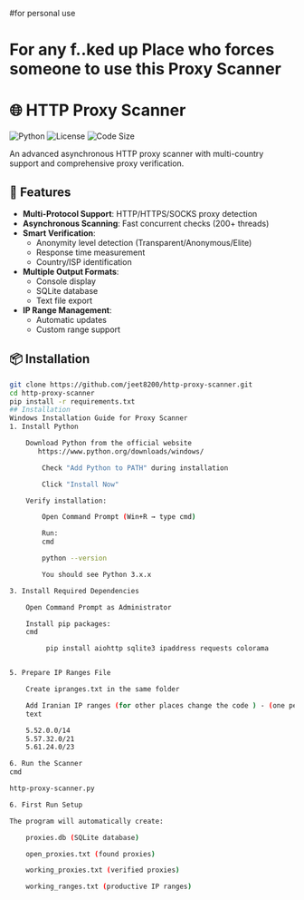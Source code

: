 #for personal use
# For any f..ked up Place who forces someone to use this Proxy Scanner

# 🌐 HTTP Proxy Scanner

![Python](https://img.shields.io/badge/python-3.7%2B-blue)
![License](https://img.shields.io/badge/license-MIT-green)
![Code Size](https://img.shields.io/github/languages/code-size/jeet8200/http-proxy-scanner)

An advanced asynchronous HTTP proxy scanner with multi-country support and comprehensive proxy verification.

## 🚀 Features

- **Multi-Protocol Support**: HTTP/HTTPS/SOCKS proxy detection
- **Asynchronous Scanning**: Fast concurrent checks (200+ threads)
- **Smart Verification**: 
  - Anonymity level detection (Transparent/Anonymous/Elite)
  - Response time measurement
  - Country/ISP identification
- **Multiple Output Formats**: 
  - Console display
  - SQLite database
  - Text file export
- **IP Range Management**: 
  - Automatic updates
  - Custom range support

## 📦 Installation

```bash
git clone https://github.com/jeet8200/http-proxy-scanner.git
cd http-proxy-scanner
pip install -r requirements.txt
## Installation
Windows Installation Guide for Proxy Scanner
1. Install Python

    Download Python from the official website
       https://www.python.org/downloads/windows/

        Check "Add Python to PATH" during installation

        Click "Install Now"

    Verify installation:

        Open Command Prompt (Win+R → type cmd)

        Run:
        cmd

        python --version

        You should see Python 3.x.x

3. Install Required Dependencies

    Open Command Prompt as Administrator

    Install pip packages:
    cmd

         pip install aiohttp sqlite3 ipaddress requests colorama


5. Prepare IP Ranges File

    Create ipranges.txt in the same folder

    Add Iranian IP ranges (for other places change the code ) - (one per line), for example:
    text

    5.52.0.0/14
    5.57.32.0/21
    5.61.24.0/23

6. Run the Scanner
cmd

http-proxy-scanner.py

6. First Run Setup

The program will automatically create:

    proxies.db (SQLite database)

    open_proxies.txt (found proxies)

    working_proxies.txt (verified proxies)

    working_ranges.txt (productive IP ranges)
